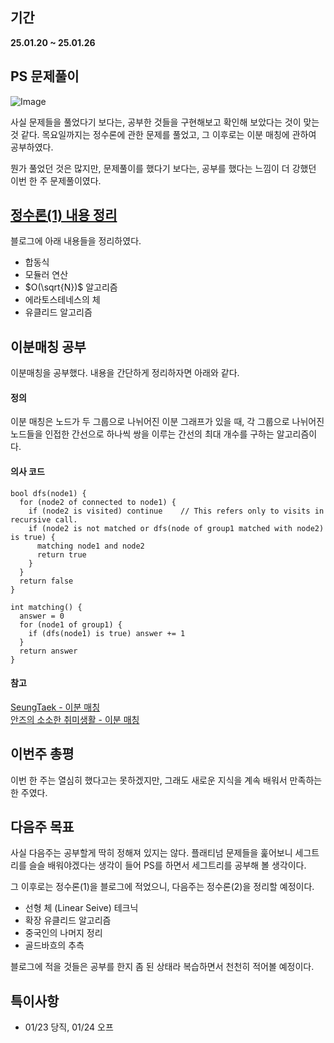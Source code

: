 ## 기간
**25.01.20 ~ 25.01.26**

## PS 문제풀이
![Image](https://github.com/user-attachments/assets/90e749bb-50ad-4adf-8a88-5b7357384407)

사실 문제들을 풀었다기 보다는, 공부한 것들을 구현해보고 확인해 보았다는 것이 맞는 것 같다.
목요일까지는 정수론에 관한 문제를 풀었고, 그 이후로는 이분 매칭에 관하여 공부하였다.

뭔가 풀었던 것은 많지만, 문제풀이를 했다기 보다는, 공부를 했다는 느낌이 더 강했던 이번 한 주 문제풀이였다.

## [정수론(1) 내용 정리](https://yim2ul2et.github.io/posts/%EC%A0%95%EC%88%98%EB%A1%A01/)
블로그에 아래 내용들을 정리하였다.
- 합동식
- 모듈러 연산
- $O(\sqrt{N})$ 알고리즘
- 에라토스테네스의 체
- 유클리드 알고리즘

## 이분매칭 공부
이분매칭을 공부했다. 내용을 간단하게 정리하자면 아래와 같다.

#### 정의
이분 매칭은 노드가 두 그룹으로 나뉘어진 이분 그래프가 있을 때, 
각 그룹으로 나뉘어진 노드들을 인접한 간선으로 하나씩 쌍을 이루는 간선의 최대 개수를 구하는 알고리즘이다.

#### 의사 코드
```
bool dfs(node1) {
  for (node2 of connected to node1) {
    if (node2 is visited) continue    // This refers only to visits in recursive call.
    if (node2 is not matched or dfs(node of group1 matched with node2) is true) {
      matching node1 and node2
      return true
    }
  }
  return false
}

int matching() {
  answer = 0
  for (node1 of group1) {
    if (dfs(node1) is true) answer += 1
  }
  return answer
}
```

#### 참고
[SeungTaek - 이분 매칭](https://velog.io/@gmtmoney2357/%EC%9D%B4%EB%B6%84-%EB%A7%A4%EC%B9%ADBipartite-Matching)<br>
[안즈의 소소한 취미생활 - 이분 매칭](https://anz1217.tistory.com/50)

## 이번주 총평
이번 한 주는 열심히 했다고는 못하겠지만, 그래도 새로운 지식을 계속 배워서 만족하는 한 주였다.

## 다음주 목표
사실 다음주는 공부할게 딱히 정해져 있지는 않다. 
플래티넘 문제들을 훑어보니 세그트리를 슬슬 배워야겠다는 생각이 들어 PS를 하면서 세그트리를 공부해 볼 생각이다.

그 이후로는 정수론(1)을 블로그에 적었으니, 다음주는 정수론(2)을 정리할 예정이다.
- 선형 체 (Linear Seive) 테크닉
- 확장 유클리드 알고리즘
- 중국인의 나머지 정리
- 골드바흐의 추측
 
블로그에 적을 것들은 공부를 한지 좀 된 상태라 복습하면서 천천히 적어볼 예정이다.

## 특이사항
- 01/23 당직, 01/24 오프
